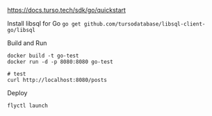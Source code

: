 https://docs.turso.tech/sdk/go/quickstart

Install libsql for Go
`go get github.com/tursodatabase/libsql-client-go/libsql`

Build and Run

```
docker build -t go-test
docker run -d -p 8080:8080 go-test

# test
curl http://localhost:8080/posts
```

Deploy

```
flyctl launch
```
